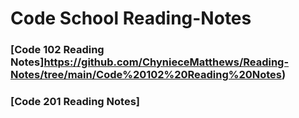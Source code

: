 # Code School Reading-Notes 


### [Code 102 Reading Notes]https://github.com/ChynieceMatthews/Reading-Notes/tree/main/Code%20102%20Reading%20Notes)


### [Code 201 Reading Notes]
